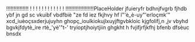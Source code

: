  !!!!!!!!!!!!!!! ! ! ! ! ! ! ! ! ! ! ! ! !!!!!!!!!!!!!!!!!!!PlaceHolder
jfuieryfr bdhnjfvgrb fjhdb ybf jn gd sc vkuibf vbdfbiè "ze fd iez fkjhvy hf
l"'è_è-uy"'erloçmk'" xcd_iuèoçsxderjujuyhn
ghopç_ioulkiokujlxuyjftgvbkloic   kjgfolifj,n ,jv vbyhd bgvkjfdytè_ire rtè_'yè'"t-'
tryioptjhoiytjiin ghgkht h
fvjifjrfjkfhj bfenb dfsèuc bnsdx